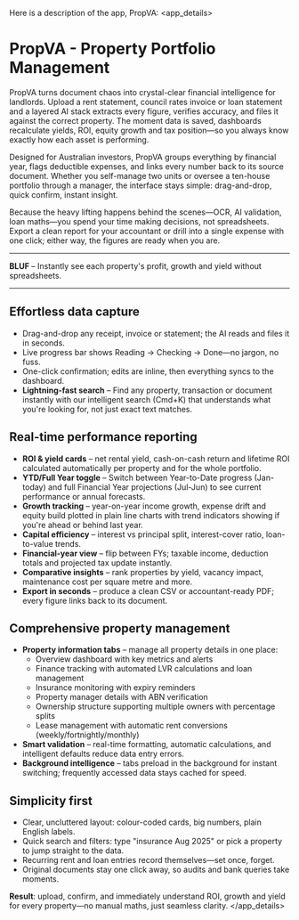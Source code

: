 Here is a description of the app, PropVA:
<app_details>
# PropVA - Property Portfolio Management

PropVA turns document chaos into crystal-clear financial intelligence for landlords. Upload a rent statement, council rates invoice or loan statement and a layered AI stack extracts every figure, verifies accuracy, and files it against the correct property. The moment data is saved, dashboards recalculate yields, ROI, equity growth and tax position—so you always know exactly how each asset is performing.

Designed for Australian investors, PropVA groups everything by financial year, flags deductible expenses, and links every number back to its source document. Whether you self-manage two units or oversee a ten-house portfolio through a manager, the interface stays simple: drag-and-drop, quick confirm, instant insight.

Because the heavy lifting happens behind the scenes—OCR, AI validation, loan maths—you spend your time making decisions, not spreadsheets. Export a clean report for your accountant or drill into a single expense with one click; either way, the figures are ready when you are.

---

**BLUF** – Instantly see each property's profit, growth and yield without spreadsheets.

---

## Effortless data capture

- Drag-and-drop any receipt, invoice or statement; the AI reads and files it in seconds.
- Live progress bar shows Reading → Checking → Done—no jargon, no fuss.
- One-click confirmation; edits are inline, then everything syncs to the dashboard.
- **Lightning-fast search** – Find any property, transaction or document instantly with our intelligent search (Cmd+K) that understands what you're looking for, not just exact text matches.

## Real-time performance reporting

- **ROI & yield cards** – net rental yield, cash-on-cash return and lifetime ROI calculated automatically per property and for the whole portfolio.
- **YTD/Full Year toggle** – Switch between Year-to-Date progress (Jan-today) and full Financial Year projections (Jul-Jun) to see current performance or annual forecasts.
- **Growth tracking** – year-on-year income growth, expense drift and equity build plotted in plain line charts with trend indicators showing if you're ahead or behind last year.
- **Capital efficiency** – interest vs principal split, interest-cover ratio, loan-to-value trends.
- **Financial-year view** – flip between FYs; taxable income, deduction totals and projected tax update instantly.
- **Comparative insights** – rank properties by yield, vacancy impact, maintenance cost per square metre and more.
- **Export in seconds** – produce a clean CSV or accountant-ready PDF; every figure links back to its document.

## Comprehensive property management

- **Property information tabs** – manage all property details in one place:
  - Overview dashboard with key metrics and alerts
  - Finance tracking with automated LVR calculations and loan management
  - Insurance monitoring with expiry reminders
  - Property manager details with ABN verification
  - Ownership structure supporting multiple owners with percentage splits
  - Lease management with automatic rent conversions (weekly/fortnightly/monthly)
- **Smart validation** – real-time formatting, automatic calculations, and intelligent defaults reduce data entry errors.
- **Background intelligence** – tabs preload in the background for instant switching; frequently accessed data stays cached for speed.

## Simplicity first

- Clear, uncluttered layout: colour-coded cards, big numbers, plain English labels.
- Quick search and filters: type "insurance Aug 2025" or pick a property to jump straight to the data.
- Recurring rent and loan entries record themselves—set once, forget.
- Original documents stay one click away, so audits and bank queries take moments.

**Result**: upload, confirm, and immediately understand ROI, growth and yield for every property—no manual maths, just seamless clarity.
</app_details>